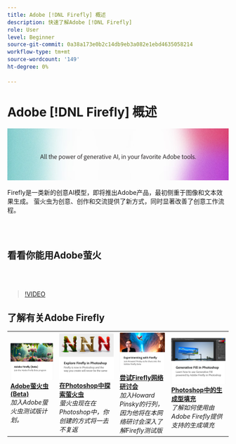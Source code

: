 ```yaml
---
title: Adobe [!DNL Firefly] 概述
description: 快速了解Adobe [!DNL Firefly]
role: User
level: Beginner
source-git-commit: 0a38a173e0b2c14db9eb3a082e1ebd4635058214
workflow-type: tm+mt
source-wordcount: '149'
ht-degree: 0%

---
```


# Adobe [!DNL Firefly] 概述

![萤火虫英雄图像](../assets/firefly.png)

Firefly是一类新的创意AI模型，即将推出Adobe产品，最初侧重于图像和文本效果生成。 萤火虫为创意、创作和交流提供了新方式，同时显著改善了创意工作流程。

<br> 

## 看看你能用Adobe萤火

<br> 

>[!VIDEO](https://video.tv.adobe.com/v/3416970t1?quality=12&learn=on&hidetitle=true)

## 了解有关Adobe Firefly

<table>
<tr>
   <td>
      <a href="https://firefly.adobe.com/" target="_blank">
         <img alt="Adobe萤火虫(Beta)" src="assets/firefly-beta.png" />
      </a>
      <div>
      <a href="https://firefly.adobe.com/" target="_blank"><strong>Adobe萤火虫(Beta)</strong></a>
      </div>
      <em>加入Adobe萤火虫测试版计划。</em>
      <br>
  </td>
  <td>
      <a href="https://www.adobe.com/sensei/generative-ai/firefly.html" target="_blank">
         <img alt="在Photoshop中探索萤火虫" src="assets/firefly-photoshop.png" />
      </a>
      <div>
      <a href="https://www.adobe.com/sensei/generative-ai/firefly.html" target="_blank"><strong>在Photoshop中探索萤火虫</strong></a>
      </div>
      <em>萤火虫现在在Photoshop中，你创建的方式将一去不复返</em>
      <br>
  </td>
  <td>
      <a href="webinar-experimenting.md">
         <img alt="尝试Adobe Firefly" src="assets/webinar-experimenting.png" />
      </a>
      <div>
      <a href="webinar-experimenting.md"><strong>尝试Firefly网络研讨会</strong></a>
      </div>
      <em>加入Howard Pinsky的行列，因为他将在本网络研讨会深入了解Firefly测试版</em>
      <br>
  </td>
  <td>
      <a href="generative-fill.md">
         <img alt="Photoshop中的生成型填充" src="assets/generative-fill.png" />
      </a>
      <div>
      <a href="generative-fill.md"><strong>Photoshop中的生成型填充</strong></a>
      </div>
      <em>了解如何使用由Adobe Firefly提供支持的生成填充</em>
      <br>
  </td>
</tr>
</table>
